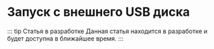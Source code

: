 # Запуск с внешнего USB диска

::: tip Статья в разработке
Данная статья находится в разработке и будет доступна в ближайшее время.
:::
